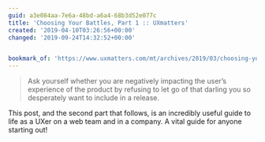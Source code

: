```yaml
---
guid: a3e084aa-7e6a-48bd-a6a4-68b3d52e077c
title: 'Choosing Your Battles, Part 1 :: UXmatters'
created: '2019-04-10T03:26:56+00:00'
changed: '2019-09-24T14:32:52+00:00'


bookmark_of: 'https://www.uxmatters.com/mt/archives/2019/03/choosing-your-battles-part-1.php'
---
```


> Ask yourself whether you are negatively impacting the user’s experience of the product by refusing to let go of that darling you so desperately want to include in a release. 

This post, and the second part that follows, is an incredibly useful guide to life as a UXer on a web team and in a company. A vital guide for anyone starting out! 
